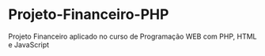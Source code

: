 # Projeto-Financeiro-PHP

Projeto Financeiro aplicado no curso de Programação WEB com PHP, HTML e JavaScript
